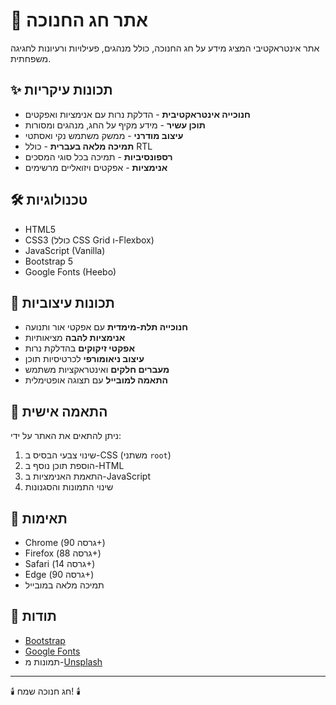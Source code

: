 # 🕎 אתר חג החנוכה

אתר אינטראקטיבי המציג מידע על חג החנוכה, כולל מנהגים, פעילויות ורעיונות לחגיגה משפחתית.

## ✨ תכונות עיקריות

- **חנוכייה אינטראקטיבית** - הדלקת נרות עם אנימציות ואפקטים
- **תוכן עשיר** - מידע מקיף על החג, מנהגים ומסורות
- **עיצוב מודרני** - ממשק משתמש נקי ואסתטי
- **תמיכה מלאה בעברית** - כולל RTL
- **רספונסיביות** - תמיכה בכל סוגי המסכים
- **אנימציות** - אפקטים ויזואליים מרשימים

## 🛠️ טכנולוגיות

- HTML5
- CSS3 (כולל CSS Grid ו-Flexbox)
- JavaScript (Vanilla)
- Bootstrap 5
- Google Fonts (Heebo)

## 🎨 תכונות עיצוביות

- **חנוכייה תלת-מימדית** עם אפקטי אור ותנועה
- **אנימציות להבה** מציאותיות
- **אפקטי זיקוקים** בהדלקת נרות
- **עיצוב ניאומורפי** לכרטיסיות תוכן
- **מעברים חלקים** ואינטראקציות משתמש
- **התאמה למובייל** עם תצוגה אופטימלית

## 🔧 התאמה אישית

ניתן להתאים את האתר על ידי:

1. שינוי צבעי הבסיס ב-CSS (משתני `root`)
2. הוספת תוכן נוסף ב-HTML
3. התאמת האנימציות ב-JavaScript
4. שינוי התמונות והסגנונות

## 📱 תאימות

- Chrome (גרסה 90+)
- Firefox (גרסה 88+)
- Safari (גרסה 14+)
- Edge (גרסה 90+)
- תמיכה מלאה במובייל

## 👏 תודות

- [Bootstrap](https://getbootstrap.com/)
- [Google Fonts](https://fonts.google.com/)
- תמונות מ-[Unsplash](https://unsplash.com/)

---

🕯️ חג חנוכה שמח! 🕯️
